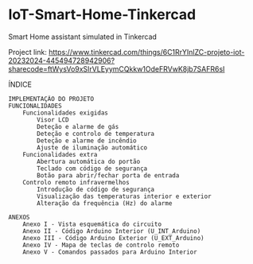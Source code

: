 # IoT-Smart-Home-Tinkercad
Smart Home assistant simulated in Tinkercad

Project link: https://www.tinkercad.com/things/6C1RrYInlZC-projeto-iot-20232024-445494728942906?sharecode=ftWysVo9xSIrVLEyymCQkkw1OdeFRVwK8jb7SAFR6sI

ÍNDICE

    IMPLEMENTAÇÃO DO PROJETO
    FUNCIONALIDADES
        Funcionalidades exigidas
            Visor LCD
            Deteção e alarme de gás
            Deteção e controlo de temperatura
            Deteção e alarme de incêndio
            Ajuste de iluminação automático
        Funcionalidades extra
            Abertura automática do portão
            Teclado com código de segurança
            Botão para abrir/fechar porta de entrada
        Controlo remoto infravermelhos
            Introdução de código de segurança
            Visualização das temperaturas interior e exterior
            Alteração da frequência (Hz) do alarme
            
    ANEXOS
        Anexo I - Vista esquemática do circuito
        Anexo II - Código Arduino Interior (U_INT_Arduino)
        Anexo III - Código Arduino Exterior (U_EXT_Arduino)
        Anexo IV - Mapa de teclas de controlo remoto
        Anexo V - Comandos passados para Arduino Interior


